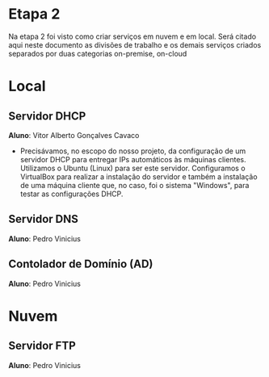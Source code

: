 # Etapa 2 

Na etapa 2 foi visto como criar serviços em nuvem e em local. Será citado aqui neste documento as divisões de trabalho e os demais serviços criados separados por duas categorias on-premise, on-cloud

# Local 

## Servidor DHCP 
**Aluno**: Vitor Alberto Gonçalves Cavaco <br> 
* Precisávamos, no escopo do nosso projeto, da configuração de um servidor DHCP para entregar IPs automáticos às máquinas clientes. Utilizamos o Ubuntu (Linux) para ser este servidor. Configuramos o VirtualBox para realizar a instalação do servidor e também a instalação de uma máquina cliente que, no caso, foi o sistema "Windows", para testar as configurações DHCP. 

## Servidor DNS
**Aluno**: Pedro Vinicius<br>

## Contolador de Domínio (AD)
**Aluno**: Pedro Vinicius<br>

# Nuvem 

## Servidor FTP
**Aluno**: Pedro Vinicius<br>
